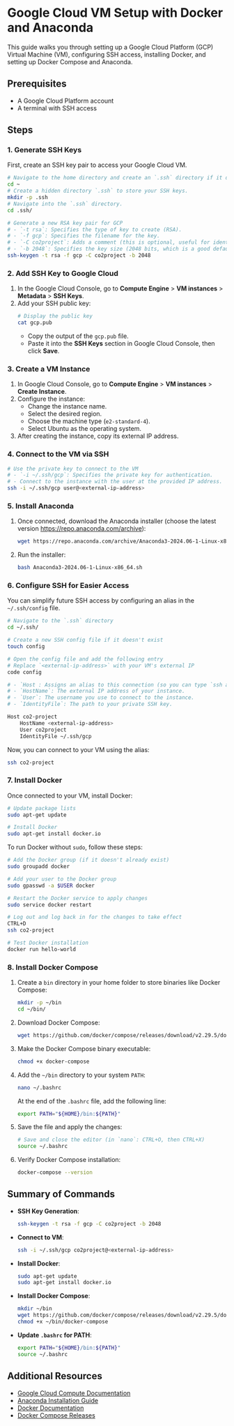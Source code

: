 # Google Cloud VM Setup with Docker and Anaconda

This guide walks you through setting up a Google Cloud Platform (GCP) Virtual Machine (VM), configuring SSH access, installing Docker, and setting up Docker Compose and Anaconda.

## Prerequisites
- A Google Cloud Platform account
- A terminal with SSH access

## Steps

### 1. Generate SSH Keys
First, create an SSH key pair to access your Google Cloud VM.

```bash
# Navigate to the home directory and create an `.ssh` directory if it doesn't exist.
cd ~
# Create a hidden directory `.ssh` to store your SSH keys.
mkdir -p .ssh
# Navigate into the `.ssh` directory.
cd .ssh/

# Generate a new RSA key pair for GCP
# - `-t rsa`: Specifies the type of key to create (RSA).
# - `-f gcp`: Specifies the filename for the key.
# - `-C co2project`: Adds a comment (this is optional, useful for identifying the key).
# - `-b 2048`: Specifies the key size (2048 bits, which is a good default for RSA).
ssh-keygen -t rsa -f gcp -C co2project -b 2048
```

### 2. Add SSH Key to Google Cloud
1. In the Google Cloud Console, go to **Compute Engine** > **VM instances** > **Metadata** > **SSH Keys**.
2. Add your SSH public key:
   ```bash
   # Display the public key
   cat gcp.pub
   ```
   - Copy the output of the `gcp.pub` file.
   - Paste it into the **SSH Keys** section in Google Cloud Console, then click **Save**.

### 3. Create a VM Instance
1. In Google Cloud Console, go to **Compute Engine** > **VM instances** > **Create Instance**.
2. Configure the instance:
   - Change the instance name.
   - Select the desired region.
   - Choose the machine type (`e2-standard-4`).
   - Select Ubuntu as the operating system.
3. After creating the instance, copy its external IP address.

### 4. Connect to the VM via SSH

```bash
# Use the private key to connect to the VM
# - `-i ~/.ssh/gcp`: Specifies the private key for authentication.
# - Connect to the instance with the user at the provided IP address.
ssh -i ~/.ssh/gcp user@<external-ip-address>
```

### 5. Install Anaconda
1. Once connected, download the Anaconda installer (choose the latest version https://repo.anaconda.com/archive):
   ```bash
   wget https://repo.anaconda.com/archive/Anaconda3-2024.06-1-Linux-x86_64.sh
   ```

2. Run the installer:
   ```bash
   bash Anaconda3-2024.06-1-Linux-x86_64.sh
   ```

### 6. Configure SSH for Easier Access

You can simplify future SSH access by configuring an alias in the `~/.ssh/config` file.

```bash
# Navigate to the `.ssh` directory
cd ~/.ssh/

# Create a new SSH config file if it doesn't exist
touch config

# Open the config file and add the following entry
# Replace `<external-ip-address>` with your VM's external IP
code config

# - `Host : Assigns an alias to this connection (so you can type `ssh alias` to connect).
# - `HostName`: The external IP address of your instance.
# - `User`: The username you use to connect to the instance.
# - `IdentityFile`: The path to your private SSH key.

Host co2-project
    HostName <external-ip-address>
    User co2project
    IdentityFile ~/.ssh/gcp
```

Now, you can connect to your VM using the alias:

```bash
ssh co2-project
```

### 7. Install Docker

Once connected to your VM, install Docker:

```bash
# Update package lists
sudo apt-get update

# Install Docker
sudo apt-get install docker.io
```

To run Docker without `sudo`, follow these steps:

```bash
# Add the Docker group (if it doesn't already exist)
sudo groupadd docker

# Add your user to the Docker group
sudo gpasswd -a $USER docker

# Restart the Docker service to apply changes
sudo service docker restart

# Log out and log back in for the changes to take effect
CTRL+D
ssh co2-project

# Test Docker installation
docker run hello-world
```

### 8. Install Docker Compose

1. Create a `bin` directory in your home folder to store binaries like Docker Compose:
   ```bash
   mkdir -p ~/bin
   cd ~/bin/
   ```

2. Download Docker Compose:
   ```bash
   wget https://github.com/docker/compose/releases/download/v2.29.5/docker-compose-linux-x86_64 -O docker-compose
   ```

3. Make the Docker Compose binary executable:
   ```bash
   chmod +x docker-compose
   ```

4. Add the `~/bin` directory to your system `PATH`:
   ```bash
   nano ~/.bashrc
   ```

   At the end of the `.bashrc` file, add the following line:

   ```bash
   export PATH="${HOME}/bin:${PATH}"
   ```

5. Save the file and apply the changes:
   ```bash
   # Save and close the editor (in `nano`: CTRL+O, then CTRL+X)
   source ~/.bashrc
   ```

6. Verify Docker Compose installation:
   ```bash
   docker-compose --version
   ```

## Summary of Commands

- **SSH Key Generation**:
  ```bash
  ssh-keygen -t rsa -f gcp -C co2project -b 2048
  ```

- **Connect to VM**:
  ```bash
  ssh -i ~/.ssh/gcp co2project@<external-ip-address>
  ```

- **Install Docker**:
  ```bash
  sudo apt-get update
  sudo apt-get install docker.io
  ```

- **Install Docker Compose**:
  ```bash
  mkdir ~/bin
  wget https://github.com/docker/compose/releases/download/v2.29.5/docker-compose-linux-x86_64 -O ~/bin/docker-compose
  chmod +x ~/bin/docker-compose
  ```

- **Update `.bashrc` for PATH**:
  ```bash
  export PATH="${HOME}/bin:${PATH}"
  source ~/.bashrc
  ```

## Additional Resources
- [Google Cloud Compute Documentation](https://cloud.google.com/compute/docs)
- [Anaconda Installation Guide](https://docs.anaconda.com/anaconda/install/)
- [Docker Documentation](https://docs.docker.com/)
- [Docker Compose Releases](https://github.com/docker/compose/releases)
```


